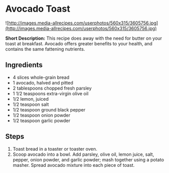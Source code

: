 # Avocado Toast

![http://images.media-allrecipes.com/userphotos/560x315/3605756.jpg](http://images.media-allrecipes.com/userphotos/560x315/3605756.jpg)

**Short Description:** This recipe does away with the need for butter on your toast at breakfast. Avocado offers greater benefits to your health, and contains the same fattening nutrients. 

## Ingredients
* 4 slices whole-grain bread
* 1 avocado, halved and pitted
* 2 tablespoons chopped fresh parsley
* 1 1/2 teaspoons extra-virgin olive oil
* 1/2 lemon, juiced
* 1/2 teaspoon salt
* 1/2 teaspoon ground black pepper
* 1/2 teaspoon onion powder
* 1/2 teaspoon garlic powder

## Steps
1. Toast bread in a toaster or toaster oven.
2. Scoop avocado into a bowl. Add parsley, olive oil, lemon juice, salt, pepper, onion powder, and garlic powder; mash together using a potato masher. Spread avocado mixture into each piece of toast.
